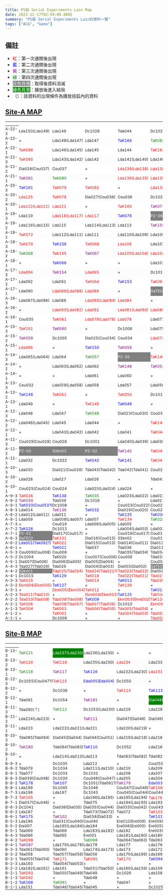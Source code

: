 ```yaml
---
title: PS版 Serial Experiments Lain Map
date: 2023-12-17T02:59:00.000Z
summary: "PS版 Serial Experiments Lain的資料一覽"
tags: ["ACG", "Game"]
---
```


## 備註

- <span class="first">紅</span>：第一次通關後出現
- <span class="second">藍</span>：第二次通關後出現
- <span class="third">紫</span>：第三次通關後出現
- <span class="fourth">綠</span>：第四次通關後出現
- <span class="once">灰色背景</span>：取得後資料消滅
- <span class="ending">綠色背景</span>：播放後進入結局
- （）：該資料的出現條件為播放括弧內的資料

## [Site-A MAP](https://web.archive.org/web/20190213171201/http://www.geocities.co.jp:80/Playtown/3444/lainmapa.html)

<table>
  <tbody>
    <tr>
      <td>________</td>
    </tr>
    <tr>
      <td>A-22-3</td>
      <td>Lda150(Lda149)</td>
      <td>Lda149</td>
      <td>Dc1028</td>
      <td>Tda044</td>
      <td>Dc1024</td>
      <td class="fourth">TaK089</td>
      <td>Dia029(Cou038)</td>
      <td>Cou038</td>
    </tr>
    <tr>
      <td>A-22-2</td>
      <td>×</td>
      <td>Lda148(Lda147)</td>
      <td>Lda147</td>
      <td class="second">TaK166</td>
      <td class="fourth">TaK088</td>
      <td class="first">TaK087</td>
      <td class="first">TaK167</td>
      <td class="fourth">TaK090</td>
    </tr>
    <tr>
      <td>A-22-1</td>
      <td class="first">TaK086</td>
      <td>Lda146(Lda145)</td>
      <td>Lda145</td>
      <td>Lda144</td>
      <td class="first">TaK164</td>
      <td class="second">TaK084</td>
      <td class="second">TaK165</td>
      <td>×</td>
    </tr>
    <tr>
      <td>A-21-3</td>
      <td class="first">TaK085</td>
      <td>Lda143(Lda142)</td>
      <td>Lda142</td>
      <td>Lda141(Lda140)</td>
      <td>Lda140</td>
      <td>×</td>
      <td>×</td>
      <td>×</td>
    </tr>
    <tr>
      <td>A-21-2</td>
      <td>Dia028(Cou037)</td>
      <td>Cou037 </td>
      <td>×</td>
      <td class="first">Lda139(Lda138)</td>
      <td class="first">Lda138</td>
      <td class="first">Lda137</td>
      <td class="third">TaK163</td>
      <td>×</td>
    </tr>
    <tr>
      <td>A-21-1</td>
      <td class="third">TaK081</td>
      <td class="fourth">TaK080</td>
      <td>×</td>
      <td class="first">Lda136(Lda135)</td>
      <td class="first">Lda135</td>
      <td>Lda134</td>
      <td class="first">Lda133</td>
      <td class="third">TaK162</td>
    </tr>
    <tr>
      <td>A-20-3</td>
      <td class="second">TaK161</td>
      <td class="first">TaK079</td>
      <td class="first">TaK082</td>
      <td>×</td>
      <td class="first">Lda132(Lda131)</td>
      <td class="first">Lda131</td>
      <td class="first">Lda130(Lda129)</td>
      <td class="first">Lda129</td>
    </tr>
    <tr>
      <td>A-20-2</td>
      <td class="first">Lda125</td>
      <td class="first">TaK078</td>
      <td>Dia027(Cou036)</td>
      <td>Cou036</td>
      <td>Dc1027</td>
      <td class="first">Lda128(Lda127)</td>
      <td class="first">Lda127</td>
      <td class="first">Lda126(Lda125)</td>
    </tr>
    <tr>
      <td>A-20-1</td>
      <td class="first">Lda122(Lda121)</td>
      <td class="first">Lda121</td>
      <td>×</td>
      <td class="first">TaK160</td>
      <td class="third">TaK077</td>
      <td class="second">TaK083</td>
      <td class="first">Lda124(Lda123)</td>
      <td class="first">Lda123</td>
    </tr>
    <tr>
      <td>A-19-3</td>
      <td>Lda119</td>
      <td class="first">Lda118(Lda117)</td>
      <td class="first">Lda117</td>
      <td class="second">TaK076</td>
      <td class="once">P2-06</td>
      <td>×</td>
      <td>×</td>
      <td>Lda120(Lda119)</td>
    </tr>
    <tr>
      <td>A-19-2</td>
      <td>Lda116(Lda115)</td>
      <td>Lda115</td>
      <td>Lda114(Lda113)</td>
      <td>Lda113</td>
      <td class="third">TaK159</td>
      <td class="first">TaK075</td>
      <td class="second">TaK074</td>
      <td>Dc1021</td>
    </tr>
    <tr>
      <td>A-19-1</td>
      <td class="first">TaK072</td>
      <td>Lda112(Lda111)</td>
      <td>Lda111</td>
      <td>Lda110(Lda109)</td>
      <td>Lda109</td>
      <td>×</td>
      <td class="third">TaK158</td>
      <td class="first">TaK073</td>
    </tr>
    <tr>
      <td>A-18-3</td>
      <td class="first">TaK070</td>
      <td class="second">TaK156</td>
      <td class="first">TaK069</td>
      <td class="first">Lda108</td>
      <td>Lda107</td>
      <td class="first">Lda106</td>
      <td class="third">TaK157</td>
      <td class="second">TaK071</td>
    </tr>
    <tr>
      <td>A-18-2</td>
      <td class="fourth">TaK068</td>
      <td class="first">TaK155</td>
      <td class="third">TaK067</td>
      <td class="first">Lda105(Lda104)</td>
      <td class="first">Lda104</td>
      <td class="first">Lda103(Lda102)</td>
      <td class="first">Lda102</td>
      <td>×</td>
    </tr>
    <tr>
      <td>A-18-1</td>
      <td>×</td>
      <td class="second">TaK066</td>
      <td>×</td>
      <td>×</td>
      <td>Lda101</td>
      <td class="first">Lda100</td>
      <td>Lda099(Lda098)</td>
      <td>Lda098</td>
    </tr>
    <tr>
      <td>A-17-3</td>
      <td class="first">Lda094</td>
      <td class="third">TaK154</td>
      <td class="first">Lda065</td>
      <td>×</td>
      <td>Dc1014</td>
      <td class="first">Lda097(Lda096)</td>
      <td class="first">Lda096</td>
      <td class="first">Lda095(Lda094)</td>
    </tr>
    <tr>
      <td>A-17-2</td>
      <td>Lda092</td>
      <td>Lda091</td>
      <td class="first">TaK064</td>
      <td class="second">TaK153</td>
      <td class="first">TaK063</td>
      <td>×</td>
      <td>×</td>
      <td>Lda093(Lda092)</td>
    </tr>
    <tr>
      <td>A-17-1</td>
      <td>Lda090</td>
      <td class="first">Lda089(Lda088)</td>
      <td class="first">Lda088</td>
      <td>×</td>
      <td class="once">GaTE04</td>
      <td class="once">SSkn04</td>
      <td>Dc1020</td>
      <td>×</td>
    </tr>
    <tr>
      <td>A-16-3</td>
      <td>Lda087(Lda086)</td>
      <td>Lda086</td>
      <td class="first">Lda085(Lda084)</td>
      <td class="first">Lda084</td>
      <td>×</td>
      <td>×</td>
      <td>×</td>
      <td>Dc1012</td>
    </tr>
    <tr>
      <td>A-16-2</td>
      <td>×</td>
      <td class="first">Lda083(Lda082)</td>
      <td class="first">Lda082</td>
      <td class="first">Lda081(Lda080)</td>
      <td class="first">Lda080</td>
      <td>Dc1011</td>
      <td class="first">TaK152</td>
      <td class="first">TaK062</td>
    </tr>
    <tr>
      <td>A-16-1</td>
      <td>Cou035</td>
      <td class="first">TaK061</td>
      <td class="first">Lda079(Lda078)</td>
      <td class="first">Lda078</td>
      <td>Lda077(Lda076)</td>
      <td>Lda076</td>
      <td>Dia026(Cou035)</td>
      <td>Dc1007</td>
    </tr>
    <tr>
      <td>A-15-3</td>
      <td class="first">TaK151</td>
      <td class="third">TaK060</td>
      <td>×</td>
      <td>Dc1006</td>
      <td>Lda075</td>
      <td class="first">Lda074(Lda073)</td>
      <td class="first">Lda073</td>
      <td>×</td>
    </tr>
    <tr>
      <td>A-15-2</td>
      <td class="third">TaK059</td>
      <td>Dc1005</td>
      <td>Dia025(Cou034)</td>
      <td>Cou034</td>
      <td class="first">Lda072(Lda071)</td>
      <td class="first">Lda071</td>
      <td class="first">Lda070</td>
      <td class="first">Lda069</td>
    </tr>
    <tr>
      <td>A-15-1</td>
      <td class="first">Lda066</td>
      <td>×</td>
      <td class="second">TaK150</td>
      <td class="third">TaK058</td>
      <td>×</td>
      <td>Dc1003</td>
      <td class="first">Lda068</td>
      <td class="first">Lda067</td>
    </tr>
    <tr>
      <td>A-14-3</td>
      <td>Lda065(Lda064)</td>
      <td>Lda064</td>
      <td class="fourth">TaK057</td>
      <td class="once">P2-05</td>
      <td class="first">TaK149</td>
      <td class="first">TaK056</td>
      <td>×</td>
      <td>Dc1002</td>
    </tr>
    <tr>
      <td>A-14-2</td>
      <td>×</td>
      <td>Lda063(Lda062)</td>
      <td>Lda062</td>
      <td class="third">TaK148</td>
      <td class="third">TaK054</td>
      <td>Dc1017</td>
      <td class="second">TaK147</td>
      <td class="second">TaK055</td>
    </tr>
    <tr>
      <td>A-14-1</td>
      <td>×</td>
      <td>×</td>
      <td>Lda061</td>
      <td>Lda060</td>
      <td>×</td>
      <td class="once">P2-04</td>
      <td>×</td>
      <td class="fourth">TaK053</td>
    </tr>
    <tr>
      <td>A-13-3</td>
      <td>Cou032</td>
      <td>Lda059(Lda058)</td>
      <td>Lda058</td>
      <td>Lda057</td>
      <td>Lda056</td>
      <td>×</td>
      <td>Dia024(Cou032)</td>
      <td>Cou033(Cou032)</td>
    </tr>
    <tr>
      <td>A-13-2</td>
      <td class="second">TaK146</td>
      <td class="first">TaK051</td>
      <td>×</td>
      <td class="first">TaK050</td>
      <td>Dc1019</td>
      <td>Lda055(Lda054)</td>
      <td>Lda054</td>
      <td>Lda053</td>
    </tr>
    <tr>
      <td>A-13-1</td>
      <td>Lda049</td>
      <td>×</td>
      <td class="first">TaK145</td>
      <td class="second">TaK049</td>
      <td>×</td>
      <td>Lda052(Lda051)</td>
      <td>Lda051</td>
      <td>Lda050(Lda049)</td>
    </tr>
    <tr>
      <td>A-12-3</td>
      <td>Lda048</td>
      <td>Lda047</td>
      <td class="fourth">TaK048</td>
      <td>Dia023(Cou030)</td>
      <td>Cou031(Cou030)</td>
      <td>Cou030</td>
      <td class="fourth">TaK052</td>
      <td>×</td>
    </tr>
    <tr>
      <td>A-12-2</td>
      <td>Lda046(Lda045)</td>
      <td>Lda045</td>
      <td>Lda044</td>
      <td>×</td>
      <td class="first">TaK144</td>
      <td class="third">TaK047</td>
      <td>Dc1023</td>
      <td class="third">TaK046</td>
    </tr>
    <tr>
      <td>A-12-1</td>
      <td>×</td>
      <td>Lda043(Lda042)</td>
      <td>Lda042</td>
      <td>Lda041</td>
      <td class="first">TaK044</td>
      <td>×</td>
      <td class="fourth">TaK143</td>
      <td class="second">TaK045</td>
    </tr>
    <tr>
      <td>A-11-3</td>
      <td>Cou029(Cou028)</td>
      <td>Cou028</td>
      <td>Dc1001</td>
      <td>Lda040(Lda039)</td>
      <td>Lda039</td>
      <td>Lda038</td>
      <td>Lda037(Lda036)</td>
      <td>Dia022(Cou028)</td>
    </tr>
    <tr>
      <td>A-11-2</td>
      <td class="once">P2-03</td>
      <td class="once">SSkn03</td>
      <td class="once">P2-02</td>
      <td class="third">TaK142</td>
      <td class="first">TaK043</td>
      <td>×</td>
      <td>Lda036</td>
      <td>Lda035</td>
    </tr>
    <tr>
      <td>A-11-1</td>
      <td>Lda032</td>
      <td>Dc1022</td>
      <td class="second">TaK042</td>
      <td class="second">TaK141</td>
      <td class="first">TaK041</td>
      <td class="first">TaK040</td>
      <td>Lda034</td>
      <td>Lda033</td>
    </tr>
    <tr>
      <td>A-10-3</td>
      <td>Lda030</td>
      <td>Dia021(Cou026)</td>
      <td>Tda043(Tda042)</td>
      <td>Tda042(Tda041)</td>
      <td>Cou027(Cou026)</td>
      <td>Cou026</td>
      <td>×</td>
      <td>Lda031</td>
    </tr>
    <tr>
      <td>A-10-2</td>
      <td>Lda028</td>
      <td>Lda027</td>
      <td>Lda026</td>
      <td>×</td>
      <td>Tda041(Tda040)</td>
      <td>Tda040</td>
      <td class="first">TaK140</td>
      <td>Lda029</td>
    </tr>
    <tr>
      <td>A-10-1</td>
      <td>Cou025(Cou024)</td>
      <td>Cou024</td>
      <td>Lda025(Lda024)</td>
      <td>Lda024</td>
      <td>×</td>
      <td class="fourth">TaK038</td>
      <td class="third">TaK039</td>
      <td>Dia020(Cou024)</td>
    </tr>
    <tr>
      <td>A-9-3</td>
      <td class="first">TaK036</td>
      <td class="second">TaK138</td>
      <td class="fourth">TaK035</td>
      <td>Lda023(Lda022)</td>
      <td>Lda022</td>
      <td>×</td>
      <td class="first">TaK139</td>
      <td class="third">TaK037</td>
    </tr>
    <tr>
      <td>A-9-2</td>
      <td class="third">TaK034</td>
      <td>Tda039</td>
      <td>Dc1016</td>
      <td>×</td>
      <td>Lda021(Lda020)</td>
  <td>Lda020</td>
      <td>×</td>
      <td class="first">TaK137</td>
    </tr>
    <tr>
      <td>A-9-1</td>
      <td class="second">TaK033(Cou053?)</td>
      <td>Dc1008</td>
      <td>×</td>
      <td>Cou023(Cou022)</td>
      <td>Cou022(Cou021)</td>
  <td>Lda019</td>
  <td>Lda018</td>
  <td>Lda017</td>
    </tr>
    <tr>
      <td>A-8-3</td>
  <td>Lda014</td>
      <td class="third">TaK136</td>
      <td class="second">TaK032</td>
      <td>Dia019(Cou020)</td>
      <td>Cou021(Cou020)</td>
      <td>Cou020</td>
  <td>Lda016</td>
  <td>Lda015</td>
    </tr>
    <tr>
      <td>A-8-2</td>
  <td>Lda012(Lda011)</td>
  <td>Lda011</td>
      <td>×</td>
      <td class="second">TaK135</td>
      <td class="second">TaK030</td>
      <td>×</td>
      <td class="third">TaK031</td>
  <td>Lda013</td>
    </tr>
    <tr>
      <td>A-8-1</td>
  <td>Lda009</td>
  <td>Lda008(Lda007)</td>
  <td>Lda007</td>
      <td class="first">TaK134</td>
      <td class="fourth">TaK028</td>
      <td class="once">GaTE03</td>
      <td>×</td>
  <td>Lda010(Lda009)</td>
    </tr>
    <tr>
      <td>A-7-3</td>
      <td>×</td>
      <td>Cou019</td>
  <td>Lda006(Lda005)</td>
  <td>Lda005</td>
      <td>×</td>
      <td class="first">TaK029</td>
      <td class="third">TaK027</td>
      <td>Dia018(Cou019)</td>
    </tr>
    <tr>
      <td>A-7-2</td>
      <td class="second">TaK026</td>
      <td>Dc1013</td>
      <td>×</td>
  <td>Lda004(Lda003)</td>
  <td>Lda003</td>
      <td class="first">TaK025</td>
      <td>×</td>
      <td class="third">TaK133</td>
    </tr>
    <tr>
      <td>A-7-1</td>
      <td class="once">P2-01</td>
      <td>Dia017(Cou017)</td>
      <td>×</td>
      <td>Cou018(Cou017)</td>
      <td>Cou017</td>
  <td class="first">Lda002(Tda038?)</td>
      <td>×</td>
      <td>Tda038</td>
    </tr>
    <tr>
      <td>A-6-3</td>
      <td class="once">GaTE02</td>
      <td class="first">TaK131</td>
      <td>Dia016(Cou015)</td>
      <td>SSkn02</td>
      <td>Cou016(Cou015)</td>
      <td>Cou015</td>
      <td class="second">TaK132</td>
      <td class="first">TaK024</td>
    </tr>
    <tr>
      <td>A-6-2</td>
  <td class="second">Lda001(Tak092?)</td>
      <td class="first">TaK022</td>
      <td>Dia015(Cou013)</td>
      <td>Dia014(Cou011)</td>
      <td>Dia013(Dia012)</td>
      <td>Cou014(Cou013)</td>
      <td>Cou013</td>
      <td class="second">TaK023</td>
    </tr>
    <tr>
      <td>A-6-1</td>
      <td>×</td>
      <td class="second">TaK021</td>
      <td>Tda037</td>
      <td>Tda036</td>
      <td>Dia011(Dia010)</td>
      <td>Dia012(Cou008)</td>
      <td>Cou012(Cou011)</td>
      <td>Cou011</td>
    </tr>
    <tr>
      <td>A-5-3</td>
      <td>Cou009(Cou008)</td>
      <td>Cou008</td>
      <td>×</td>
      <td>Tda035(Tda034)</td>
      <td>Tda034</td>
      <td>Dia010(Dia009)</td>
      <td>Dia009(Cou006)</td>
      <td>Cou010(Cou009)</td>
    </tr>
    <tr>
      <td>A-5-2</td>
      <td>Dc1004</td>
      <td>TaK020</td>
      <td>Cou007(Cou006)</td>
      <td>Cou006</td>
      <td>Tda033(Tda032)</td>
      <td>Tda032</td>
      <td>Tda031</td>
      <td>Dia008(Cou004)</td>
    </tr>
    <tr>
      <td>A-5-1</td>
      <td>Dia007(Dia006)</td>
      <td>Dia006(Dia005)</td>
      <td>Dia005(Dia004)</td>
      <td>×</td>
      <td>Cou005(Cou004)</td>
      <td>Dc1018</td>
      <td>Tda030(Tda029)</td>
      <td>Tda029</td>
    </tr>
    <tr>
      <td>A-4-3</td>
      <td>Tda027(Tda026)</td>
      <td>Tda026</td>
      <td>Dia004(Dia003)</td>
      <td>Dia003(Dia002)</td>
      <td class="once">GaTE01</td>
      <td>Cou004</td>
      <td>Cou003(Cou002)</td>
      <td>Tda028</td>
    </tr>
    <tr>
      <td>A-4-2</td>
      <td class="once">SSkn01</td>
      <td class="first">Tda025(Tda024)</td>
      <td class="first">Tda024(Tda021?)</td>
      <td class="first">Tda023(Tda022)</td>
      <td>Dia002(Dia001)</td>
      <td>Dia001(Cou001)</td>
      <td>Cou002(Cou001)</td>
      <td>Cou001</td>
    </tr>
    <tr>
      <td>A-4-1</td>
      <td>Dc1015</td>
      <td class="second">TaK129</td>
      <td class="first">TaK018</td>
      <td class="first">Tda022(Tda021)</td>
      <td class="first">Tda021(Tda020)</td>
      <td class="first">TaK017</td>
      <td class="third">TaK130</td>
      <td class="first">TaK019</td>
    </tr>
    <tr>
      <td>A-3-3</td>
      <td class="first">TaK015</td>
      <td>×</td>
      <td class="first">TaK014</td>
      <td class="second">TaK013</td>
      <td class="first">Tda020(Tda019)</td>
      <td class="first">Tda019(Tda018)</td>
      <td>×</td>
      <td class="first">TaK016</td>
    </tr>
    <tr>
      <td>A-3-2</td>
      <td class="first">Ekm006(Ekm005)</td>
      <td class="second">TaK127</td>
      <td>×</td>
      <td class="first">TaK126</td>
      <td>×</td>
      <td class="first">Tda018(Tda017)</td>
      <td class="first">Tda017(Tda016)</td>
      <td class="first">TaK128</td>
    </tr>
    <tr>
      <td>A-3-1</td>
      <td>×</td>
      <td class="first">Ekm005(Ekm004)</td>
      <td class="first">TaK012</td>
      <td>×</td>
      <td class="second">TaK011</td>
      <td class="first">Tda016(Tda015)</td>
      <td class="first">Tda015(Tda014)</td>
      <td class="first">Tda014(Tda013)</td>
    </tr>
    <tr>
      <td>A-2-3</td>
      <td class="first">Tda011(Tda010)</td>
      <td>×</td>
      <td class="first">Ekm004(Ekm003)</td>
      <td class="second">TaK125</td>
      <td class="first">TaK010</td>
      <td>×</td>
      <td class="first">Tda013(Tda012)</td>
      <td class="first">Tda012(Tda011)</td>
    </tr>
    <tr>
      <td>A-2-2</td>
      <td class="first">Tda010(Tda009)</td>
      <td class="first">Tda009(Tda008)</td>
      <td class="second">TaK009</td>
      <td class="first">Ekm003(Ekm002)</td>
      <td class="first">TaK124</td>
      <td class="first">TaK008</td>
      <td class="first">TaK007</td>
      <td>×</td>
    </tr>
    <tr>
      <td>A-2-1</td>
      <td class="first">TaK006</td>
      <td class="first">Tda008(Tda007)</td>
      <td class="first">Tda007(Tda006)</td>
      <td>Dc1010</td>
      <td class="first">Ekm002(Ekm001)</td>
      <td>×</td>
      <td class="first">TaK122</td>
      <td class="second">TaK123</td>
    </tr>
    <tr>
      <td>A-1-3</td>
      <td class="first">TaK004</td>
      <td class="first">TaK003</td>
      <td class="first">Tda006(Tda005)</td>
      <td class="first">Tda005(Tda004)</td>
      <td>×</td>
      <td class="first">Ekm001</td>
      <td class="first">TaK005</td>
      <td>×</td>
    </tr>
    <tr>
      <td>A-1-2</td>
      <td>×</td>
      <td class="first">TaK001</td>
      <td>×</td>
      <td class="first">Tda004(Tda003)</td>
      <td class="first">Tda003(Tda002)</td>
      <td>×</td>
      <td>×</td>
      <td class="first">TaK002</td>
    </tr>
    <tr>
      <td>A-1-1</td>
      <td>×</td>
      <td>Dc1009</td>
      <td>×</td>
      <td>×</td>
      <td class="first">Tda002(Tda001)</td>
      <td class="first">Tda001</td>
      <td>×</td>
      <td>×</td>
    </tr>
  </tbody>
</table>

## [Site-B MAP](https://web.archive.org/web/20190213171206/http://www.geocities.co.jp:80/Playtown/3444/lainmapb.html)

<table>
  <tbody>
    <tr>
      <td>________</td>
    </tr>
    <tr>
      <td>B-13-3</td>
      <td class="fourth">TaK121</td>
      <td class="ending">Lda237(Lda230)</td>
      <td>Lda236(Lda230)</td>
      <td>×</td>
      <td>×</td>
      <td>Dc1058(Tda091)</td>
      <td>×</td>
      <td>×</td>
    </tr>
    <tr>
      <td>B-13-2</td>
      <td class="first">TaK120</td>
      <td class="first">TaK119</td>
      <td>Lda235(Lda230)</td>
      <td class="first">Lda234</td>
      <td>Lda233(Lda230)</td>
      <td>×</td>
      <td>Dc1057</td>
      <td>×</td>
    </tr>
    <tr>
      <td>B-13-1</td>
      <td class="fourth">TaK118</td>
      <td class="third">TaK117</td>
      <td class="second">TaK116</td>
      <td>Lda232(Lda230)</td>
      <td class="first">Lda231</td>
      <td>Lda230</td>
      <td>×</td>
      <td>Dc1056</td>
    </tr>
    <tr>
      <td>B-12-3</td>
      <td>Dc1055(Cou047?)</td>
      <td class="first">TaK115</td>
      <td class="second">Eda005(Eda004)</td>
      <td>Dc1050</td>
      <td>×</td>
      <td>×</td>
      <td>×</td>
      <td>×</td>
    </tr>
    <tr>
      <td>B-12-2</td>
      <td>×</td>
      <td>Dc1036</td>
      <td>×</td>
      <td class="first">TaK114</td>
      <td class="second">TaK113</td>
      <td>×</td>
      <td>Dc1049</td>
      <td class="ending">Tda092(Tda091)</td>
    </tr>
    <tr>
      <td>B-12-1</td>
      <td>Tda091</td>
      <td>Dc1054</td>
      <td class="third">TaK181</td>
      <td>×</td>
      <td class="ending">Dia048(Cou053)</td>
      <td class="ending">Cou053(Cou052)</td>
      <td>Dc1047</td>
      <td>Dc1048</td>
    </tr>
    <tr>
      <td>B-11-3</td>
      <td>Tda090(？)</td>
      <td class="fourth">TaK112</td>
      <td>Dc1053(Lda230)</td>
      <td>Lda229</td>
      <td>Lda228</td>
      <td>Tda089(Tda088)</td>
      <td>Lda227</td>
      <td>Lda226(Lda225)</td>
    </tr>
    <tr>
      <td>B-11-2</td>
      <td>Lda224(Lda223)</td>
      <td>×</td>
      <td class="third">TaK111</td>
      <td>Dia047(Dia046)</td>
      <td>Dia046(Cou052)</td>
      <td>Cou052(Cou051)</td>
      <td>Tda088(Tda087)</td>
      <td>Lda225</td>
    </tr>
    <tr>
      <td>B-11-1</td>
      <td>Lda223</td>
      <td>Lda222(Lda221)</td>
      <td>Lda221</td>
      <td>Lda220(Lda219)</td>
      <td>×</td>
      <td>×</td>
      <td>Tda087(Tda086)</td>
      <td>Tda086(Tda085)</td>
    </tr>
    <tr>
      <td>B-10-3</td>
      <td>Tda085(Tda084)</td>
      <td>Dia045(Dia044)</td>
      <td>Dia044(Cou051)</td>
      <td>Lda219(Lda218)</td>
      <td>Lda218</td>
      <td>Lda217</td>
      <td>×</td>
      <td>Cou051(Cou050)</td>
    </tr>
    <tr>
      <td>B-10-2</td>
      <td class="third">TaK180</td>
      <td>Tda084(Tda083)</td>
      <td class="second">TaK110</td>
      <td>Dc1052</td>
      <td>Lda216(Lda215)</td>
      <td>Lda215</td>
      <td class="second">Eda004(Eda003)</td>
      <td>×</td>
    </tr>
    <tr>
      <td>B-10-1</td>
      <td>×</td>
      <td>Lda214(Lda213)</td>
      <td>Lda213</td>
      <td>Tda083(Tda082)</td>
      <td>Tda082</td>
      <td class="second">TaK109</td>
      <td>Dc1039</td>
      <td>Dc1038</td>
    </tr>
    <tr>
      <td>B-9-3</td>
      <td>×</td>
      <td>Dc1035</td>
      <td>Lda212</td>
      <td>×</td>
      <td>Cou050(Cou049)</td>
      <td>Dia043(Cou050)</td>
      <td>Tda081(Tda080)</td>
      <td>Dc1037</td>
    </tr>
    <tr>
      <td>B-9-2</td>
      <td>Tda079</td>
      <td>Dc1034</td>
      <td>Lda211(Lda210)</td>
      <td>Lda210</td>
      <td>Lda209</td>
      <td>Cou049(Cou048)</td>
      <td>Dia042(Cou049)</td>
      <td>Tda080(Tda079)</td>
    </tr>
    <tr>
      <td>B-9-1</td>
      <td>Tda077</td>
      <td>Dc1033</td>
      <td>Dc1032</td>
      <td>Lda208</td>
      <td>Lda207(Lda206)</td>
      <td>Lda206</td>
      <td>Dia041(？)</td>
      <td>Tda078(Tda077)</td>
    </tr>
    <tr>
      <td>B-8-3</td>
      <td>Dia039(Cou048)</td>
      <td>Dc1030</td>
      <td>Cou048(Cou047)</td>
      <td>Lda205</td>
      <td>Lda204(Lda203)</td>
      <td>Lda203</td>
      <td>Dc1031</td>
      <td>Dia040(Dia039)</td>
    </tr>
    <tr>
      <td>B-8-2</td>
      <td class="second">TaK178</td>
      <td class="second">TaK107</td>
      <td>Dc1051(Tda091?)</td>
      <td class="third">TaK179</td>
      <td class="second">Eda003(Eda002)</td>
      <td class="second">Eda002(Eda001)</td>
      <td>Lda202(Lda201)</td>
      <td>Lda201(Lda198?)</td>
    </tr>
    <tr>
      <td>B-8-1</td>
      <td>Lda199</td>
      <td>Dc1045</td>
      <td>Dc1046</td>
      <td>Cou047(Cou046)</td>
      <td class="first">TaK108</td>
      <td>Dia038(Cou047)</td>
      <td class="second">Eda001</td>
      <td>Lda200</td>
    </tr>
    <tr>
      <td>B-7-3</td>
      <td>Lda198</td>
      <td>Lda197</td>
      <td>Dc1043</td>
      <td>Cou045(Cou044)</td>
      <td>Cou044</td>
      <td class="once">SSkn06</td>
      <td>Tda076</td>
      <td>Dc1044(Tda091?)</td>
    </tr>
    <tr>
      <td>B-7-2</td>
      <td class="first">TaK105</td>
      <td>×</td>
      <td>Lda196(Lda195)</td>
      <td>Lda195(Lda194)</td>
      <td class="first">Tak176(第一輪？)</td>
      <td class="first">TaK104</td>
      <td class="first">TaK106</td>
      <td class="second">TaK177</td>
    </tr>
    <tr>
      <td>B-7-1</td>
      <td>Dia037(Cou046)</td>
      <td>×</td>
      <td>Tda075</td>
      <td>Lda194(Lda193)</td>
      <td>Lda193(Lda192)</td>
      <td>Lda192</td>
      <td>Lda191(Lda190)</td>
      <td>Cou046(Cou045)</td>
    </tr>
    <tr>
      <td>B-6-3</td>
      <td>Dc1041</td>
      <td>Dia036(Dia035)</td>
      <td>Dia035(Cou044)</td>
      <td>Dia033(Cou042)</td>
      <td>Cou043(Cou042)</td>
      <td>Tda074(Tda073)</td>
      <td>Lda190(Lda189)</td>
      <td>Lda189</td>
    </tr>
    <tr>
      <td>B-6-2</td>
      <td>Lda187</td>
      <td>×</td>
      <td>Tda073(Tda072)</td>
      <td>Tda072</td>
      <td class="first">TaK103</td>
      <td>Dc1040</td>
      <td>×</td>
      <td>Lda188</td>
    </tr>
    <tr>
      <td>B-6-1</td>
      <td class="second">TaK175</td>
      <td class="third">TaK102</td>
      <td>Dia034(Dia033)</td>
      <td>×</td>
      <td class="second">TaK101</td>
      <td>Cou042</td>
      <td>Dia032(Cou041)</td>
      <td>Cou041</td>
    </tr>
    <tr>
      <td>B-5-3</td>
      <td>Lda186</td>
      <td>Dia031(Cou040)</td>
      <td>Cou040</td>
      <td>Ere010(Ere009)</td>
      <td>Ere009(Ere008)</td>
      <td>×</td>
      <td class="third">TaK174</td>
      <td class="first">TaK100</td>
    </tr>
    <tr>
      <td>B-5-2</td>
      <td>Ere007</td>
      <td>Lda185(Lda184)</td>
      <td>Lda184</td>
      <td>Ere006(Ere005)</td>
      <td>Ere005(Ere004)</td>
      <td>Ere004(Ere003)</td>
      <td>×</td>
      <td>Ere008(Ere007)</td>
    </tr>
    <tr>
      <td>B-5-1</td>
      <td>Tda069</td>
      <td>Tda068</td>
      <td>Lda183(Lda182)</td>
      <td>Lda182</td>
      <td>Ere003(Tda064?)</td>
      <td>Ere002(Ere001)</td>
      <td>Tda071(Tda070)</td>
      <td>Tda070</td>
    </tr>
    <tr>
      <td>B-4-3</td>
      <td>Tda066</td>
      <td>Tda065</td>
      <td>Ere001</td>
      <td>Lda181(Lda180)</td>
      <td>Lda180</td>
      <td>Dia030(Cou039)</td>
      <td>Cou039</td>
      <td>Tda067(Tda066)</td>
    </tr>
    <tr>
      <td>B-4-2</td>
      <td class="first">TaK099</td>
      <td>×</td>
      <td class="fourth">TaK098</td>
      <td>Tda064(Tda063)</td>
      <td>Tda063</td>
      <td>Tda062</td>
      <td class="once">SSkn05</td>
      <td class="third">TaK173</td>
    </tr>
    <tr>
      <td>B-4-1</td>
      <td class="third">TaK097</td>
      <td>Lda179(Lda178)</td>
      <td>Lda178</td>
      <td>Lda177</td>
      <td>Lda176(Lda175)</td>
      <td>Lda175</td>
      <td>×</td>
      <td class="third">TaK172</td>
    </tr>
    <tr>
      <td>B-3-3</td>
      <td>Tda061(Tda060)</td>
      <td>Tda060</td>
      <td>Lda174(Lda173)</td>
      <td>Lda173</td>
      <td>Lda172(Lda171)</td>
      <td>Lda171</td>
      <td class="third">TaK096</td>
      <td>×</td>
    </tr>
    <tr>
      <td>B-3-2</td>
      <td>Tda058</td>
      <td>Tda057(Tda056)</td>
      <td>Tda056</td>
      <td>Lda170(Lda169)</td>
      <td>Lda169</td>
      <td>Lda168(Lda167)</td>
      <td>Lda167</td>
      <td>Tda059(Tda058)</td>
    </tr>
    <tr>
      <td>B-3-1</td>
      <td>Tda055(Tda054)</td>
      <td class="first">TaK171</td>
      <td class="first">TaK095</td>
      <td class="first">TaK170</td>
      <td class="second">TaK094</td>
      <td>×</td>
      <td>Lda166(Lda165)</td>
      <td>Lda165</td>
    </tr>
    <tr>
      <td>B-2-3</td>
      <td>Lda163</td>
      <td>Tda054(Tda053)</td>
      <td>×</td>
      <td>×</td>
      <td>×</td>
      <td>Dc1042</td>
      <td>×</td>
      <td>Lda164(Lda163)</td>
    </tr>
    <tr>
      <td>B-2-2</td>
      <td>Lda162(Lda161)</td>
      <td>Lda161</td>
      <td>Tda051(Tda050)</td>
      <td>Lda160(Lda159)</td>
      <td>Lda159</td>
      <td>×</td>
      <td>Tda053(Tda052)</td>
      <td>Tda052</td>
    </tr>
    <tr>
      <td>B-2-1</td>
      <td class="first">TaK093</td>
      <td>Tda050(Tda049)</td>
      <td>Tda049</td>
      <td>Dc1026</td>
      <td>Lda158(Lda157)</td>
      <td>Lda157</td>
      <td>×</td>
      <td>×</td>
    </tr>
    <tr>
      <td>B-1-3</td>
      <td class="first">TaK092</td>
      <td>×</td>
      <td>Tda048</td>
      <td>×</td>
      <td>×</td>
      <td>Lda156(Lda155)</td>
      <td>Lda155</td>
      <td class="second">TaK169</td>
    </tr>
    <tr>
      <td>B-1-2</td>
      <td class="second">TaK168</td>
      <td class="fourth">TaK091</td>
      <td>×</td>
      <td>Tda047</td>
      <td>×</td>
      <td>×</td>
      <td>Lda154(Lda153)</td>
      <td>Lda153</td>
    </tr>
    <tr>
      <td>B-1-1</td>
      <td>Lda151</td>
      <td>Tda046(Tda045)</td>
      <td>Tda045</td>
      <td>×</td>
      <td>Dc1025</td>
      <td>×</td>
      <td>×</td>
      <td>Lda152(Lda151)</td>
    </tr>
  </tbody>
</table>

<style>
  table {
    font-size: 12px;
  }
  th, td {
    padding: 0 !important;
  }
  table tr:nth-child(2n) {
    background-color: #fff !important;
  }
  .first {
    color: red;
  }
  .second {
    color: blue;
  }
  .third {
    color: purple;
  }
  .fourth {
    color: green;
  }
  .once {
    background: gray;
    color: white;
  }
  .ending {
    background: green;
    color: white;
  }
  a {
    color: inherit;
  }
</style>
